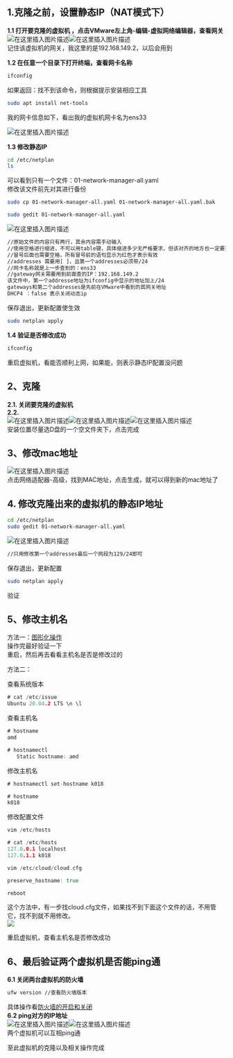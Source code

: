 ## 1.克隆之前，设置静态IP（NAT模式下）

**1.1 打开要克隆的虚拟机 ，点击VMware左上角-编辑-虚拟网络编辑器，查看网关**  
![在这里插入图片描述](res/ubuntu克隆.assets/watermark,type_ZmFuZ3poZW5naGVpdGk,shadow_10,text_aHR0cHM6Ly9ibG9nLmNzZG4ubmV0L20wXzQ2NDc0MDE5,size_16,color_FFFFFF,t_70.png)![在这里插入图片描述](res/ubuntu克隆.assets/watermark,type_ZmFuZ3poZW5naGVpdGk,shadow_10,text_aHR0cHM6Ly9ibG9nLmNzZG4ubmV0L20wXzQ2NDc0MDE5,size_16,color_FFFFFF,t_70#pic_center.png)  
记住该虚拟机的网关，我这里的是192.168.149.2，以后会用到

**1.2 在任意一个目录下打开终端，查看网卡名称**

```bash
ifconfig
```

如果返回：找不到该命令，则根据提示安装相应工具

```bash
sudo apt install net-tools   
```

我的网卡信息如下，看出我的虚拟机网卡名为ens33

![在这里插入图片描述](res/ubuntu克隆.assets/watermark,type_d3F5LXplbmhlaQ,shadow_50,text_Q1NETiBAYXdiemRh,size_20,color_FFFFFF,t_70,g_se,x_16#pic_center.png)

**1.3 修改静态IP**

```bash
cd /etc/netplan
ls
```

可以看到只有一个文件：01-network-manager-all.yaml  
修改该文件前先对其进行备份

```bash
sudo cp 01-network-manager-all.yaml 01-network-manager-all.yaml.bak
```

```bash
sudo gedit 01-network-manager-all.yaml
```

![在这里插入图片描述](res/ubuntu克隆.assets/watermark,type_ZmFuZ3poZW5naGVpdGk,shadow_10,text_aHR0cHM6Ly9ibG9nLmNzZG4ubmV0L20wXzQ2NDc0MDE5,size_16,color_FFFFFF,t_70-1685274049220-2.png)

```bash
//原始文件的内容只有两行，其余内容需手动输入
//使用空格进行缩进，不可以用table键，具体缩进多少无严格要求，但该对齐的地方也一定要对齐
//冒号后面也需要空格，所有冒号前的语句显示为红色才表示有效
//addresses 需要用[ ]，且第一个addresses必须带/24
//网卡名称就是上一步查到的：ens33
//gateway网关需要用到前面查的IP：192.168.149.2
该文件中，第一个addresse地址为ifconfig中显示的地址加上/24
gateways和第二个addresses是先前在VMware中看到的其网关地址
DHCP4 ：false 表示关闭动态ip
```

保存退出，更新配置使生效

```bash
sudo netplan apply 
```

**1.4 验证是否修改成功**

```bash
ifconfig
```

重启虚拟机，看能否顺利上网，如果能，则表示静态IP配置没问题

## 2、克隆

**2.1. 关闭要克隆的虚拟机**  
**2.2.**  
![在这里插入图片描述](res/ubuntu克隆.assets/watermark,type_ZmFuZ3poZW5naGVpdGk,shadow_10,text_aHR0cHM6Ly9ibG9nLmNzZG4ubmV0L20wXzQ2NDc0MDE5,size_16,color_FFFFFF,t_70-1685274049221-3.png)![在这里插入图片描述](res/ubuntu克隆.assets/watermark,type_ZmFuZ3poZW5naGVpdGk,shadow_10,text_aHR0cHM6Ly9ibG9nLmNzZG4ubmV0L20wXzQ2NDc0MDE5,size_16,color_FFFFFF,t_70-1685274049221-4.png)![在这里插入图片描述](res/ubuntu克隆.assets/watermark,type_ZmFuZ3poZW5naGVpdGk,shadow_10,text_aHR0cHM6Ly9ibG9nLmNzZG4ubmV0L20wXzQ2NDc0MDE5,size_16,color_FFFFFF,t_70-1685274049221-5.png)  
安装位置尽量选D盘的一个空文件夹下，点击完成

## 3、修改mac地址

![在这里插入图片描述](res/ubuntu克隆.assets/watermark,type_ZmFuZ3poZW5naGVpdGk,shadow_10,text_aHR0cHM6Ly9ibG9nLmNzZG4ubmV0L20wXzQ2NDc0MDE5,size_16,color_FFFFFF,t_70-1685274049221-6.png)  
点击网络适配器-高级，找到MAC地址，点击生成，就可以得到新的mac地址了

## 4\. 修改克隆出来的虚拟机的静态IP地址

```bash
cd /etc/netplan
sudo gedit 01-network-manager-all.yaml
```

![在这里插入图片描述](res/ubuntu克隆.assets/watermark,type_ZmFuZ3poZW5naGVpdGk,shadow_10,text_aHR0cHM6Ly9ibG9nLmNzZG4ubmV0L20wXzQ2NDc0MDE5,size_16,color_FFFFFF,t_70-1685274049221-7.png)

```bash
//只用修改第一个addresses最后一个网段为129/24即可
```

保存退出，更新配置

```bash
sudo netplan apply
```

验证

## 5、修改主机名

方法一：[图形化操作](https://blog.csdn.net/qq_41880575/article/details/106127060?ops_request_misc=%257B%2522request%255Fid%2522%253A%2522162280527416780366538463%2522%252C%2522scm%2522%253A%252220140713.130102334.pc%255Fall.%2522%257D&request_id=162280527416780366538463&biz_id=0&utm_medium=distribute.pc_search_result.none-task-blog-2~all~first_rank_v2~rank_v29-28-106127060.pc_search_result_cache&utm_term=Ubuntu20%E4%BF%AE%E6%94%B9%E4%B8%BB%E6%9C%BA%E5%90%8D&spm=1018.2226.3001.4187)  
操作完最好验证一下  
重启，然后再去看看主机名是否是修改过的

方法二：

查看系统版本

```go
# cat /etc/issue
Ubuntu 20.04.2 LTS \n \l
```

查看主机名

```go
# hostname
amd
```

```go
# hostnamectl
   Static hostname: amd
```

修改主机名

```go
# hostnamectl set-hostname k018
```

```go
# hostname
k018
```

修改配置文件

```go
vim /etc/hosts
```

```go
# cat /etc/hosts
127.0.0.1 localhost
127.0.1.1 k018
```

```go
vim /etc/cloud/cloud.cfg
```

```go
preserve_hostname: true
```

```go
reboot
```

这个方法中，有一步找cloud.cfg文件，如果找不到下面这个文件的话，不用管它，找不到就不用修改。  
![](res/ubuntu克隆.assets/20210604191916745.png)

重启虚拟机，查看主机名是否修改成功

## 6、最后验证两个虚拟机是否能ping通

**6.1 关闭两台虚拟机的防火墙**

```bash
ufw version //查看防火墙版本
```

具体操作看[防火墙的开启和关闭](https://blog.csdn.net/zhanghui_new/article/details/107385983?utm_medium=distribute.pc_relevant_download.none-task-blog-2~default~BlogCommendFromBaidu~default-1.nonecase&depth_1-utm_source=distribute.pc_relevant_download.none-task-blog-2~default~BlogCommendFromBaidu~default-1.nonecas)  
**6.2 ping对方的IP地址**  
![在这里插入图片描述](res/ubuntu克隆.assets/watermark,type_ZmFuZ3poZW5naGVpdGk,shadow_10,text_aHR0cHM6Ly9ibG9nLmNzZG4ubmV0L20wXzQ2NDc0MDE5,size_16,color_FFFFFF,t_70-1685274049221-8.png)![在这里插入图片描述](res/ubuntu克隆.assets/watermark,type_ZmFuZ3poZW5naGVpdGk,shadow_10,text_aHR0cHM6Ly9ibG9nLmNzZG4ubmV0L20wXzQ2NDc0MDE5,size_16,color_FFFFFF,t_70-1685274049221-9.png)  
两个虚拟机可以互相ping通

至此虚拟机的克隆以及相关操作完成